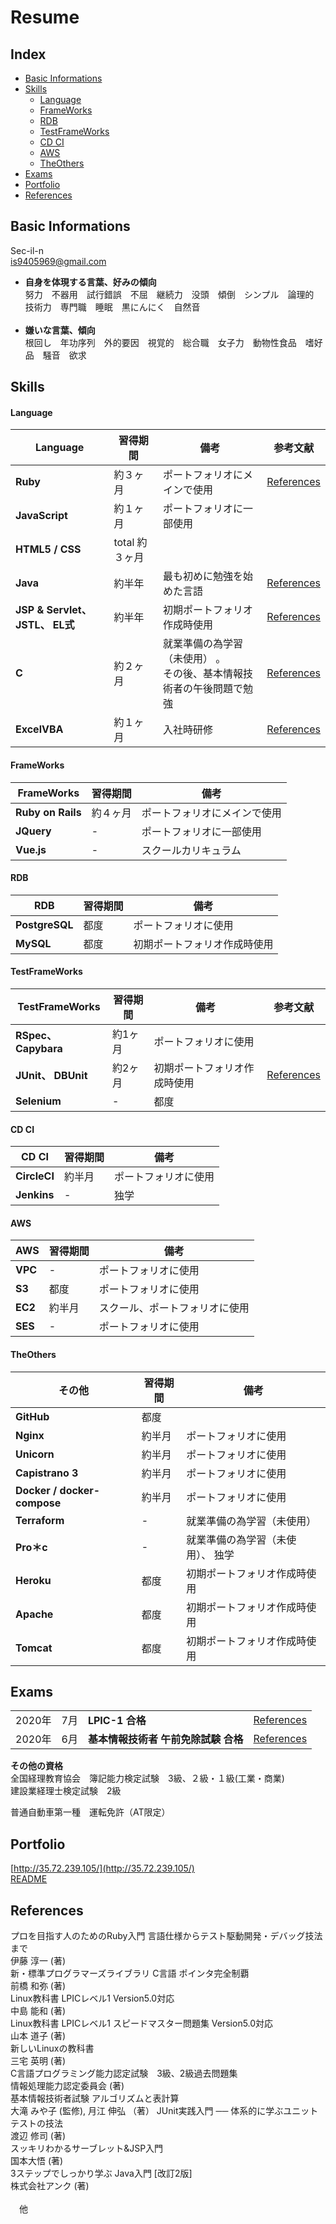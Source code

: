# Resume
## Index
- [Basic Informations](#basic-informations)
- [Skills](#skills)
  - [Language](#language)
  - [FrameWorks](#frameworks)
  - [RDB](#rdb)
  - [TestFrameWorks](#testframeWorks)
  - [CD CI](#cd-ci)
  - [AWS](#aws)
  - [TheOthers](#theothers)
- [Exams](#exams)
- [Portfolio](#portfolio)
- [References](#references)


## Basic Informations

Sec-il-n<br>
<is9405969@gmail.com>

- **自身を体現する言葉、好みの傾向**<br>
努力　不器用　試行錯誤　不屈　継続力　没頭　傾倒　シンプル　論理的　技術力　専門職　睡眠　黒にんにく　自然音　<br><br>
- **嫌いな言葉、傾向**<br>
根回し　年功序列　外的要因　視覚的　総合職　女子力　動物性食品　嗜好品　騒音　欲求　<br>


## Skills

#### Language

<table>
  <thead>
    <tr>
      <th>Language</th>
      <th>習得期間</th>
      <th>備考</th>
      <th>参考文献</th>
    </tr>
  </thead>
  
  <tbody>
    <tr>
      <td><strong>Ruby</strong></td>
      <td>約３ヶ月</td>
      <td>ポートフォリオにメインで使用</td>
      <td><a href="https://github.com/Sec-il-n/resume_auther/blob/main/README.md#references">References</a></td>
    </tr>
    <tr>
      <td><strong>JavaScript</strong></td>
      <td>約１ヶ月</td>
      <td>ポートフォリオに一部使用</td>
      <td></td>
    </tr>
    <tr>
      <td><strong>HTML5 / CSS<strong></td>
      <td>total 約３ヶ月</td>
      <td></td>
      <td></td>
    </tr>
    <tr>
      <td><strong>Java<strong></td>
      <td>約半年</td>
      <td>最も初めに勉強を始めた言語</td>
      <td><a href="https://github.com/Sec-il-n/resume_auther/blob/main/README.md#references">References</a></td>
    </tr>
    <tr>
      <td><strong>JSP & Servlet、JSTL、 EL式<strong></td>
      <td>約半年</td>
      <td>初期ポートフォリオ作成時使用</td>
      <td><a href="https://github.com/Sec-il-n/resume_auther/blob/main/README.md#references">References</a></td>
    </tr>
    <tr>
      <td><strong>C<strong></td>
      <td>約２ヶ月</td>
      <td>就業準備の為学習（未使用） 。<br>その後、基本情報技術者の午後問題で勉強</td>
      <td><a href="https://github.com/Sec-il-n/resume_auther/blob/main/README.md#references">References</a></td>
    </tr>
    <tr>
      <td><strong>ExcelVBA<strong></td>
      <td>約１ヶ月</td>
      <td>入社時研修</td>
      <td><a href="https://github.com/Sec-il-n/resume_auther/blob/main/README.md#references">References</a></td>
    </tr>
  </tbody>
</table>
 
        


#### FrameWorks

<table>
  <thead>
    <tr>
      <th>FrameWorks</th>
      <th>習得期間</th>
      <th>備考</th>
    </tr>
  </thead>
  <tbody> 
    <tr>
      <td><strong>Ruby on Rails<strong></td>
      <td>約４ヶ月</td>
      <td>ポートフォリオにメインで使用</td>
    </tr>
    <tr>
      <td><strong>JQuery<strong></td>
      <td>-</td>
      <td>ポートフォリオに一部使用</td>
    </tr>
    <tr>
      <td><strong>Vue.js<strong></td>
      <td>-</td>
      <td>スクールカリキュラム</td>
    </tr>
  </tbody> 
</table>



#### RDB
<table>
  <thead>
    <tr>
      <th>RDB</th>
      <th>習得期間</th>
      <th>備考</th>
    </tr>
  </thead>
  <tbody> 
    <tr>
      <td><strong>PostgreSQL<strong></td>
      <td>都度</td>
      <td>ポートフォリオに使用</td>
    </tr>
    <tr>
      <td><strong>MySQL<strong></td>
      <td>都度</td>
      <td>初期ポートフォリオ作成時使用</td>
    </tr>
  </tbody>
</table>


#### TestFrameWorks
<table>
  <thead>
    <tr>
      <th>TestFrameWorks</th>
      <th>習得期間</th>
      <th>備考</th>
      <th>参考文献</th>
    </tr>
  </thead>
  <tbody> 
    <tr>
      <td><strong>RSpec、Capybara<strong></td>
      <td>約1ヶ月</td>
      <td>ポートフォリオに使用</td>
      <td></td>
    </tr>
    <tr>
      <td><strong>JUnit、 DBUnit<strong></td>
      <td>約2ヶ月</td>
      <td>初期ポートフォリオ作成時使用</td>
      <td><a href="https://github.com/Sec-il-n/resume_auther/blob/main/README.md#references">References</a></td>
    </tr>
    <tr>
      <td><strong>Selenium<strong></td>
      <td>-</td>
      <td>都度</td>
      <td></td>
    </tr>
  </tbody>
</table>


#### CD CI
<table>
  <thead>
    <tr>
      <th>CD CI</th>
      <th>習得期間</th>
      <th>備考</th>
    </tr>
  </thead>
  <tbody> 
    <tr>
      <td><strong>CircleCI<strong></td>
      <td>約半月</td>
      <td>ポートフォリオに使用</td>
    </tr>
    <tr>
      <td><strong>Jenkins<strong></td>
      <td>-</td>
      <td>独学</td>
    </tr>
  </tbody> 
</table>


  #### AWS
<table>
  <thead>
    <tr>
      <th>AWS</th>
      <th>習得期間</th>
      <th>備考</th>
    </tr>
  </thead>
  <tbody> 
    <tr>
      <td><strong>VPC<strong></td>
      <td>-</td>
      <td>ポートフォリオに使用</td>
    </tr>
    <tr>
      <td><strong>S3<strong></td>
      <td>都度</td>
      <td>ポートフォリオに使用</td>
    </tr>
    <tr>
      <td><strong>EC2<strong></td>
      <td>約半月</td>
      <td>スクール、ポートフォリオに使用</td>
    </tr>
    <tr>
      <td><strong>SES<strong></td>
      <td>-</td>
      <td>ポートフォリオに使用</td>
    </tr>
  </tbody> 
</table>



#### TheOthers
<table>
  <thead>
    <tr>
      <th>その他</th>
      <th>習得期間</th>
      <th>備考</th>
    </tr>
  </thead>
  <tbody> 
    <tr>
      <td><strong>GitHub<strong></td>
      <td>都度</td>
      <td></td>
    </tr>
    <tr>
      <td><strong>Nginx<strong></td>
      <td>約半月</td>
      <td>ポートフォリオに使用</td>
    </tr>
    <tr>
      <td><strong>Unicorn<strong></td>
      <td>約半月</td>
      <td>ポートフォリオに使用</td>
    </tr>
    <tr>
      <td><strong>Capistrano 3<strong></td>
      <td>約半月</td>
      <td>ポートフォリオに使用</td>
    </tr>
    <tr>
      <td><strong>Docker / docker-compose<strong></td>
      <td>約半月</td>
      <td>ポートフォリオに使用</td>
    </tr>
    <tr>
      <td><strong>Terraform<strong></td>
      <td>-</td>
      <td>就業準備の為学習（未使用）</td>
    </tr>
    <tr>
      <td><strong>Pro＊c<strong></td>
      <td>-</td>
      <td>就業準備の為学習（未使用）、 独学</td>
    </tr>
    <tr>
      <td><strong>Heroku<strong></td>
      <td>都度</td>
      <td>初期ポートフォリオ作成時使用</td>
    </tr>
    <tr>
      <td><strong>Apache<strong></td>
      <td>都度</td>
      <td>初期ポートフォリオ作成時使用</td>
    </tr>
    <tr>
      <td><strong>Tomcat<strong></td>
      <td>都度</td>
      <td>初期ポートフォリオ作成時使用</td>
    </tr>
  </tbody> 
</table>


## Exams
<table>
  <tr>
    <td>2020年</td>
    <td>7月</td>
    <td><strong>LPIC-1 合格<strong></td>
    <td><a href="https://github.com/Sec-il-n/resume_auther/blob/main/README.md#references">References</a></td>
  </tr>
  <tr>
    <td>2020年</td>
    <td>6月</td>
    <td><strong>基本情報技術者 午前免除試験 合格<strong></td>
    <td><a href="https://github.com/Sec-il-n/resume_auther/blob/main/README.md#references">References</a></td>
  </tr>
</table>

**その他の資格**<br>
 全国経理教育協会　簿記能力検定試験　3級、２級・１級(工業・商業)<br>
 建設業経理士検定試験　2級<br>

 普通自動車第一種　運転免許（AT限定） <br>

## Portfolio
[http://35.72.239.105/](http://35.72.239.105/)<br>
[README](https://github.com/Sec-il-n/sugget_cd_ci/blob/cd_ci/README.md)

## References

プロを目指す人のためのRuby入門 言語仕様からテスト駆動開発・デバッグ技法まで<br>
伊藤 淳一 (著)<br>
新・標準プログラマーズライブラリ C言語 ポインタ完全制覇 <br>
前橋 和弥 (著)<br>
Linux教科書 LPICレベル1 Version5.0対応 <br>
中島 能和 (著)<br>
Linux教科書 LPICレベル1 スピードマスター問題集 Version5.0対応<br>
山本 道子 (著)<br>
新しいLinuxの教科書<br>
三宅 英明 (著)<br>
C言語プログラミング能力認定試験　3級、2級過去問題集<br>
情報処理能力認定委員会 (著)<br>
基本情報技術者試験 アルゴリズムと表計算<br>
大滝 みや子 (監修), 月江 伸弘 （著）
JUnit実践入門 ── 体系的に学ぶユニットテストの技法<br>
渡辺 修司 (著)<br>
スッキリわかるサーブレット&JSP入門<br>
国本大悟 (著)<br>
3ステップでしっかり学ぶ Java入門 [改訂2版]<br>
株式会社アンク (著)<br><br>
　他
                                          
